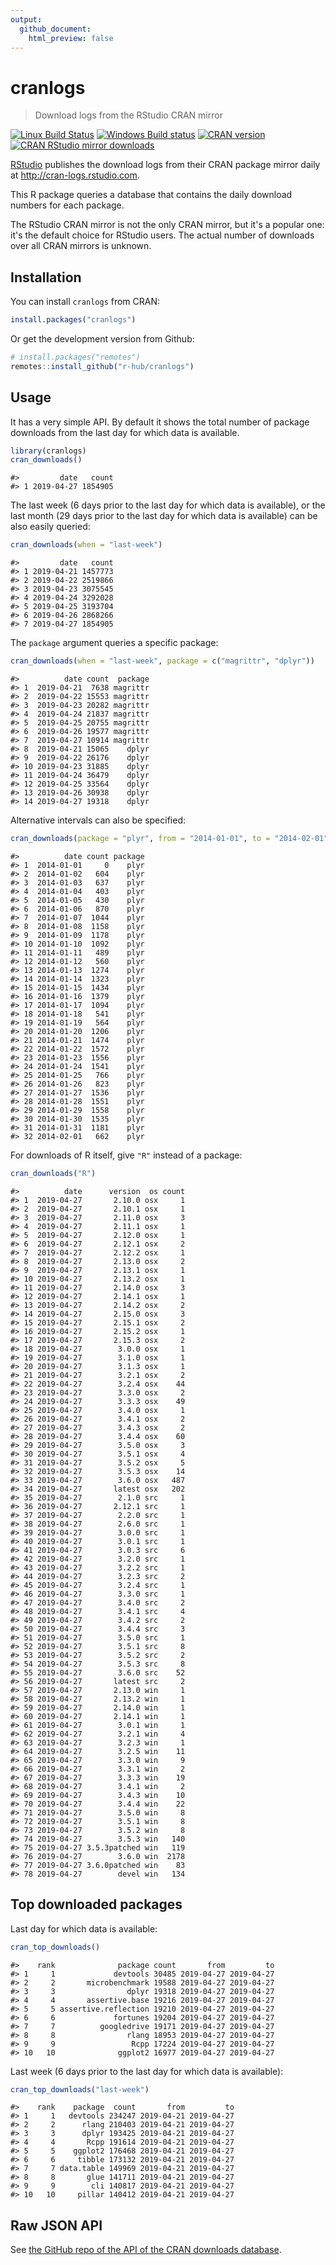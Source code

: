 ```yaml
---
output:
  github_document:
    html_preview: false
---
```


<!-- README.md is generated from README.Rmd. Please edit that file -->



# cranlogs

> Download logs from the RStudio CRAN mirror

<!-- badges: start -->
[![Linux Build Status](https://travis-ci.org/r-hub/cranlogs.svg?branch=master)](https://travis-ci.org/r-hub/cranlogs)
[![Windows Build status](https://ci.appveyor.com/api/projects/status/github/metacran/cranlogs?svg=true)](https://ci.appveyor.com/project/gaborcsardi/cranlogs)
[![CRAN version](http://www.r-pkg.org/badges/version/cranlogs)](http://www.r-pkg.org/pkg/cranlogs)
[![CRAN RStudio mirror downloads](http://cranlogs.r-pkg.org/badges/cranlogs)](http://www.r-pkg.org/pkg/cranlogs)
<!-- badges: end -->

[RStudio](http://www.rstudio.com) publishes the download logs from
their CRAN package mirror daily at http://cran-logs.rstudio.com.

This R package queries a database that contains the daily download
numbers for each package.

The RStudio CRAN mirror is not the only CRAN mirror, but it's a popular
one: it's the default choice for RStudio users. The actual number of
downloads over all CRAN mirrors is unknown.

## Installation

You can install `cranlogs` from CRAN:

```r
install.packages("cranlogs")
```

Or get the development version from Github:


```r
# install.packages("remotes")
remotes::install_github("r-hub/cranlogs")
```

## Usage

It has a very simple API. By default it shows the total number of
package downloads from the last day for which data is available.


```r
library(cranlogs)
cran_downloads()
```

```
#>         date   count
#> 1 2019-04-27 1854905
```

The last week (6 days prior to the last day for which data is available),
or the last month (29 days prior to the last day for which data is
available) can be also easily queried:


```r
cran_downloads(when = "last-week")
```

```
#>         date   count
#> 1 2019-04-21 1457773
#> 2 2019-04-22 2519866
#> 3 2019-04-23 3075545
#> 4 2019-04-24 3292028
#> 5 2019-04-25 3193704
#> 6 2019-04-26 2868266
#> 7 2019-04-27 1854905
```

The `package` argument queries a specific package:


```r
cran_downloads(when = "last-week", package = c("magrittr", "dplyr"))
```

```
#>          date count  package
#> 1  2019-04-21  7638 magrittr
#> 2  2019-04-22 15553 magrittr
#> 3  2019-04-23 20282 magrittr
#> 4  2019-04-24 21837 magrittr
#> 5  2019-04-25 20755 magrittr
#> 6  2019-04-26 19577 magrittr
#> 7  2019-04-27 10914 magrittr
#> 8  2019-04-21 15065    dplyr
#> 9  2019-04-22 26176    dplyr
#> 10 2019-04-23 31885    dplyr
#> 11 2019-04-24 36479    dplyr
#> 12 2019-04-25 33564    dplyr
#> 13 2019-04-26 30938    dplyr
#> 14 2019-04-27 19318    dplyr
```

Alternative intervals can also be specified:


```r
cran_downloads(package = "plyr", from = "2014-01-01", to = "2014-02-01")
```

```
#>          date count package
#> 1  2014-01-01     0    plyr
#> 2  2014-01-02   604    plyr
#> 3  2014-01-03   637    plyr
#> 4  2014-01-04   403    plyr
#> 5  2014-01-05   430    plyr
#> 6  2014-01-06   870    plyr
#> 7  2014-01-07  1044    plyr
#> 8  2014-01-08  1158    plyr
#> 9  2014-01-09  1178    plyr
#> 10 2014-01-10  1092    plyr
#> 11 2014-01-11   489    plyr
#> 12 2014-01-12   560    plyr
#> 13 2014-01-13  1274    plyr
#> 14 2014-01-14  1323    plyr
#> 15 2014-01-15  1434    plyr
#> 16 2014-01-16  1379    plyr
#> 17 2014-01-17  1094    plyr
#> 18 2014-01-18   541    plyr
#> 19 2014-01-19   564    plyr
#> 20 2014-01-20  1206    plyr
#> 21 2014-01-21  1474    plyr
#> 22 2014-01-22  1572    plyr
#> 23 2014-01-23  1556    plyr
#> 24 2014-01-24  1541    plyr
#> 25 2014-01-25   766    plyr
#> 26 2014-01-26   823    plyr
#> 27 2014-01-27  1536    plyr
#> 28 2014-01-28  1551    plyr
#> 29 2014-01-29  1558    plyr
#> 30 2014-01-30  1535    plyr
#> 31 2014-01-31  1181    plyr
#> 32 2014-02-01   662    plyr
```

For downloads of R itself, give `"R"` instead of a package:


```r
cran_downloads("R")
```

```
#>          date      version  os count
#> 1  2019-04-27       2.10.0 osx     1
#> 2  2019-04-27       2.10.1 osx     1
#> 3  2019-04-27       2.11.0 osx     3
#> 4  2019-04-27       2.11.1 osx     1
#> 5  2019-04-27       2.12.0 osx     1
#> 6  2019-04-27       2.12.1 osx     2
#> 7  2019-04-27       2.12.2 osx     1
#> 8  2019-04-27       2.13.0 osx     2
#> 9  2019-04-27       2.13.1 osx     1
#> 10 2019-04-27       2.13.2 osx     1
#> 11 2019-04-27       2.14.0 osx     3
#> 12 2019-04-27       2.14.1 osx     1
#> 13 2019-04-27       2.14.2 osx     2
#> 14 2019-04-27       2.15.0 osx     3
#> 15 2019-04-27       2.15.1 osx     2
#> 16 2019-04-27       2.15.2 osx     1
#> 17 2019-04-27       2.15.3 osx     2
#> 18 2019-04-27        3.0.0 osx     1
#> 19 2019-04-27        3.1.0 osx     1
#> 20 2019-04-27        3.1.3 osx     1
#> 21 2019-04-27        3.2.1 osx     2
#> 22 2019-04-27        3.2.4 osx    44
#> 23 2019-04-27        3.3.0 osx     2
#> 24 2019-04-27        3.3.3 osx    49
#> 25 2019-04-27        3.4.0 osx     1
#> 26 2019-04-27        3.4.1 osx     2
#> 27 2019-04-27        3.4.3 osx     2
#> 28 2019-04-27        3.4.4 osx    60
#> 29 2019-04-27        3.5.0 osx     3
#> 30 2019-04-27        3.5.1 osx     4
#> 31 2019-04-27        3.5.2 osx     5
#> 32 2019-04-27        3.5.3 osx    14
#> 33 2019-04-27        3.6.0 osx   487
#> 34 2019-04-27       latest osx   202
#> 35 2019-04-27        2.1.0 src     1
#> 36 2019-04-27       2.12.1 src     1
#> 37 2019-04-27        2.2.0 src     1
#> 38 2019-04-27        2.6.0 src     1
#> 39 2019-04-27        3.0.0 src     1
#> 40 2019-04-27        3.0.1 src     1
#> 41 2019-04-27        3.0.3 src     6
#> 42 2019-04-27        3.2.0 src     1
#> 43 2019-04-27        3.2.2 src     1
#> 44 2019-04-27        3.2.3 src     2
#> 45 2019-04-27        3.2.4 src     1
#> 46 2019-04-27        3.3.0 src     1
#> 47 2019-04-27        3.4.0 src     2
#> 48 2019-04-27        3.4.1 src     4
#> 49 2019-04-27        3.4.2 src     2
#> 50 2019-04-27        3.4.4 src     3
#> 51 2019-04-27        3.5.0 src     1
#> 52 2019-04-27        3.5.1 src     8
#> 53 2019-04-27        3.5.2 src     2
#> 54 2019-04-27        3.5.3 src     8
#> 55 2019-04-27        3.6.0 src    52
#> 56 2019-04-27       latest src     2
#> 57 2019-04-27       2.13.0 win     1
#> 58 2019-04-27       2.13.2 win     1
#> 59 2019-04-27       2.14.0 win     1
#> 60 2019-04-27       2.14.1 win     1
#> 61 2019-04-27        3.0.1 win     1
#> 62 2019-04-27        3.2.1 win     4
#> 63 2019-04-27        3.2.3 win     1
#> 64 2019-04-27        3.2.5 win    11
#> 65 2019-04-27        3.3.0 win     9
#> 66 2019-04-27        3.3.1 win     2
#> 67 2019-04-27        3.3.3 win    19
#> 68 2019-04-27        3.4.1 win     2
#> 69 2019-04-27        3.4.3 win    10
#> 70 2019-04-27        3.4.4 win    22
#> 71 2019-04-27        3.5.0 win     8
#> 72 2019-04-27        3.5.1 win     8
#> 73 2019-04-27        3.5.2 win     8
#> 74 2019-04-27        3.5.3 win   140
#> 75 2019-04-27 3.5.3patched win   119
#> 76 2019-04-27        3.6.0 win  2178
#> 77 2019-04-27 3.6.0patched win    83
#> 78 2019-04-27        devel win   134
```

## Top downloaded packages

Last day for which data is available:


```r
cran_top_downloads()
```

```
#>    rank              package count       from         to
#> 1     1             devtools 30485 2019-04-27 2019-04-27
#> 2     2       microbenchmark 19588 2019-04-27 2019-04-27
#> 3     3                dplyr 19318 2019-04-27 2019-04-27
#> 4     4       assertive.base 19216 2019-04-27 2019-04-27
#> 5     5 assertive.reflection 19210 2019-04-27 2019-04-27
#> 6     6             fortunes 19204 2019-04-27 2019-04-27
#> 7     7          googledrive 19171 2019-04-27 2019-04-27
#> 8     8                rlang 18953 2019-04-27 2019-04-27
#> 9     9                 Rcpp 17224 2019-04-27 2019-04-27
#> 10   10              ggplot2 16977 2019-04-27 2019-04-27
```

Last week (6 days prior to the last day for which data is available):


```r
cran_top_downloads("last-week")
```

```
#>    rank    package  count       from         to
#> 1     1   devtools 234247 2019-04-21 2019-04-27
#> 2     2      rlang 210403 2019-04-21 2019-04-27
#> 3     3      dplyr 193425 2019-04-21 2019-04-27
#> 4     4       Rcpp 191614 2019-04-21 2019-04-27
#> 5     5    ggplot2 176468 2019-04-21 2019-04-27
#> 6     6     tibble 173132 2019-04-21 2019-04-27
#> 7     7 data.table 149969 2019-04-21 2019-04-27
#> 8     8       glue 141711 2019-04-21 2019-04-27
#> 9     9        cli 140817 2019-04-21 2019-04-27
#> 10   10     pillar 140412 2019-04-21 2019-04-27
```

## Raw JSON API

See [the GitHub repo of the API of the CRAN downloads
  database](https://github.com/r-hub/cranlogs.app).
